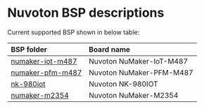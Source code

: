 ﻿# Nuvoton BSP descriptions
Current supported BSP shown in below table:

| **BSP folder** | **Board name** |
|:------------------------- |:-------------------------- |
| [numaker-iot-m487](numaker-iot-m487) | Nuvoton NuMaker-IoT-M487 |
| [numaker-pfm-m487](numaker-pfm-m487) | Nuvoton NuMaker-PFM-M487 |
| [nk-980iot](nk-980iot) | Nuvoton NK-980IOT |
| [numaker-m2354](numaker-m2354) | Nuvoton NuMaker-M2354 |